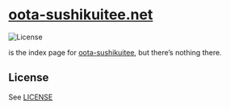 # [oota-sushikuitee.net](https://oota-sushikuitee.net)

![[License](LICENSE)](https://img.shields.io/github/license/oota-sushikuitee/oota-sushikuitee.net)

is the index page for [oota-sushikuitee](https://github.com/oota-sushikuitee), but there’s nothing there.

## License

See [LICENSE](LICENSE)
